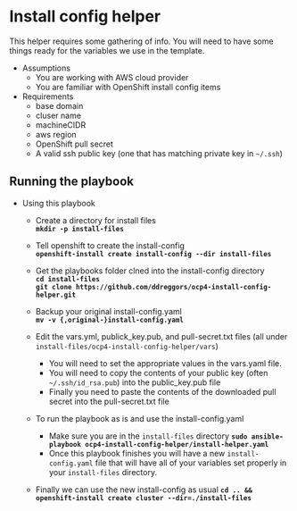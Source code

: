 # Install config helper

This helper requires some gathering of info. You will need to have some things ready for the variables we use in the template.

- Assumptions<br />
   - You are working with AWS cloud provider<br />
   - You are familiar with OpenShift install config items<br />
- Requirements<br />
   - base domain<br />
   - cluser name<br />
   - machineCIDR<br />
   - aws region<br />
   - OpenShift pull secret<br />
   - A valid ssh public key (one that has matching private key in `~/.ssh`)

## Running the playbook
- Using this playbook<br />
  - Create a directory for install files<br />
    **`mkdir -p install-files`**

  - Tell openshift to create the install-config<br />
    **`openshift-install create install-config --dir install-files`**

  - Get the playbooks folder clned into the install-config directory<br />
    **`cd install-files`**<br />
    **`git clone https://github.com/ddreggors/ocp4-install-config-helper.git`**

  - Backup your original install-config.yaml<br />
    **`mv -v {,original-}install-config.yaml`**

  - Edit the vars.yml, publick_key.pub, and pull-secret.txt files (all under `install-files/ocp4-install-config-helper/vars`)<br />
    - You will need to set the appropriate values in the vars.yaml file.<br />
    - You will need to copy the contents of your public key (often `~/.ssh/id_rsa.pub`) into the public_key.pub file<br />
    - Finally you need to paste the contents of the downloaded pull secret into the pull-secret.txt file

  - To run the playbook as is and use the install-config.yaml<br />
    - Make sure you are in the `install-files` directory
    **`sudo ansible-playbook ocp4-install-config-helper/install-helper.yaml`**
    - Once this playbook finishes you will have a new `install-config.yaml` file that will have all of your variables set properly in your `install-files` directory.

  - Finally we can use the new install-config as usual
    **`cd .. && openshift-install create cluster --dir=./install-files`**
